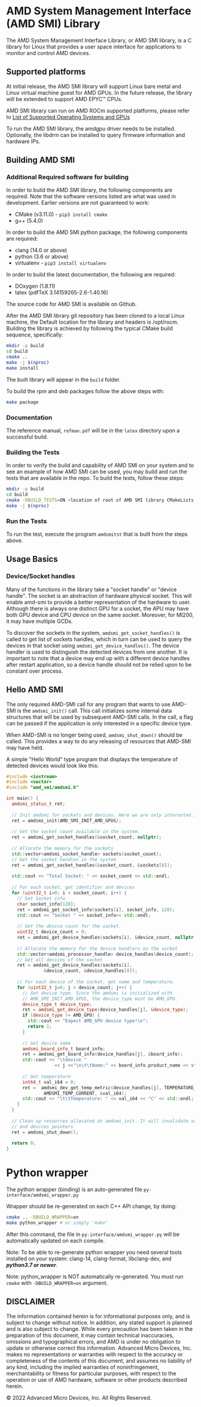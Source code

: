 # AMD System Management Interface (AMD SMI) Library

The AMD System Management Interface Library, or AMD SMI library, is a C library for Linux that provides a user space interface for applications to monitor and control AMD devices.

## Supported platforms

At initial release, the AMD SMI library will support Linux bare metal and Linux virtual machine guest for AMD GPUs. In the future release, the library will be extended to support AMD EPYC™ CPUs.

AMD SMI library can run on AMD ROCm supported platforms, please refer to [List of Supported Operating Systems and GPUs](https://docs.amd.com/bundle/ROCm-Getting-Started-Guide-v5.3/page/Introduction_to_ROCm_Getting_Started_Guide_for_Linux.html)

To run the AMD SMI library, the amdgpu driver needs to be installed. Optionally, the libdrm can be
installed to query firmware information and hardware IPs.

## Building AMD SMI

### Additional Required software for building

In order to build the AMD SMI library, the following components are required. Note that the software versions listed are what was used in development. Earlier versions are not guaranteed to work:
* CMake (v3.11.0) - `pip3 install cmake`
* g++ (5.4.0)

In order to build the AMD SMI python package, the following components are required:
* clang (14.0 or above)
* python (3.6 or above)
* virtualenv - `pip3 install virtualenv`

In order to build the latest documentation, the following are required:

* DOxygen (1.8.11)
* latex (pdfTeX 3.14159265-2.6-1.40.16)

The source code for AMD SMI is available on Github.

After the AMD SMI library git repository has been cloned to a local Linux machine, the Default location for the library and headers is /opt/rocm. Building the library is achieved by following the typical CMake build sequence, specifically:

```bash
mkdir -p build
cd build
cmake ..
make -j $(nproc)
make install
```

The built library will appear in the `build` folder.

To build the rpm and deb packages follow the above steps with:

```bash
make package
```

### Documentation

The reference manual, `refman.pdf` will be in the `latex` directory upon a successful build.

### Building the Tests

In order to verify the build and capability of AMD SMI on your system and to see an example of how AMD SMI can be used, you may build and run the tests that are available in the repo. To build the tests, follow these steps:

```bash
mkdir -p build
cd build
cmake -DBUILD_TESTS=ON <location of root of AMD SMI library CMakeLists.txt>
make -j $(nproc)
```

### Run the Tests

To run the test, execute the program `amdsmitst` that is built from the steps above.

## Usage Basics

### Device/Socket handles

Many of the functions in the library take a "socket handle" or "device handle". The socket is an abstraction of hardware physical socket. This will enable amd-smi to provide a better representation of the hardware to user. Although there is always one distinct GPU for a socket, the APU may have both
GPU device and CPU device on the same socket. Moreover, for MI200, it may have multiple GCDs.

To discover the sockets in the system, `amdsmi_get_socket_handles()` is called to get list of sockets
handles, which in turn can be used to query the devices in that socket using `amdsmi_get_device_handles()`. The device handler is used to distinguish the detected devices from one another. It is important to note that a device may end up with a different device handles after restart application, so a device handle should not be relied upon to be constant over process.

## Hello AMD SMI

The only required AMD-SMI call for any program that wants to use AMD-SMI is the `amdsmi_init()` call. This call initializes some internal data structures that will be used by subsequent AMD-SMI calls. In the call, a flag can be passed if the application is only interested in a specific device type.

When AMD-SMI is no longer being used, `amdsmi_shut_down()` should be called. This provides a way to do any releasing of resources that AMD-SMI may have held.

A simple "Hello World" type program that displays the temperature of detected devices would look like this:

```c++
#include <iostream>
#include <vector>
#include "amd_smi/amdsmi.h"

int main() {
  amdsmi_status_t ret;
 
  // Init amdsmi for sockets and devices. Here we are only interested in AMD_GPUS.
  ret = amdsmi_init(AMD_SMI_INIT_AMD_GPUS);
 
  // Get the socket count available in the system.
  ret = amdsmi_get_socket_handles(&socket_count, nullptr);
 
  // Allocate the memory for the sockets
  std::vector<amdsmi_socket_handle> sockets(socket_count);
  // Get the socket handles in the system
  ret = amdsmi_get_socket_handles(&socket_count, &sockets[0]);
     
  std::cout << "Total Socket: " << socket_count << std::endl;
 
  // For each socket, get identifier and devices
  for (uint32_t i=0; i < socket_count; i++) {
    // Get Socket info
    char socket_info[128];
    ret = amdsmi_get_socket_info(sockets[i], socket_info, 128);
    std::cout << "Socket " << socket_info<< std::endl;
 
    // Get the device count for the socket.
    uint32_t device_count = 0;
    ret = amdsmi_get_device_handles(sockets[i], &device_count, nullptr);
 
    // Allocate the memory for the device handlers on the socket
    std::vector<amdsmi_processor_handle> device_handles(device_count);
    // Get all devices of the socket
    ret = amdsmi_get_device_handles(sockets[i],
              &device_count, &device_handles[0]);
      
    // For each device of the socket, get name and temperature.
    for (uint32_t j=0; j < device_count; j++) {
      // Get device type. Since the amdsmi is initialized with
      // AMD_SMI_INIT_AMD_GPUS, the device_type must be AMD_GPU.
      device_type_t device_type;
      ret = amdsmi_get_device_type(device_handles[j], &device_type);
      if (device_type != AMD_GPU) {
        std::cout << "Expect AMD_GPU device type!\n";
        return 1;
      }
 
      // Get device name
      amdsmi_board_info_t board_info;
      ret = amdsmi_get_board_info(device_handles[j], &board_info);
      std::cout << "\tdevice "
                  << j <<"\n\t\tName:" << board_info.product_name << std::endl;
 
      // Get temperature
      int64_t val_i64 = 0;
      ret =  amdsmi_dev_get_temp_metric(device_handles[j], TEMPERATURE_TYPE_EDGE,
              AMDSMI_TEMP_CURRENT, &val_i64);
      std::cout << "\t\tTemperature: " << val_i64 << "C" << std::endl;
    }
  }
 
  // Clean up resources allocated at amdsmi_init. It will invalidate sockets
  // and devices pointers
  ret = amdsmi_shut_down();
 
  return 0;
}
```

# Python wrapper
The python wrapper (binding) is an auto-generated file `py-interface/amdsmi_wrapper.py`

Wrapper should be re-generated on each C++ API change, by doing:

```bash
cmake .. -DBUILD_WRAPPER=on
make python_wrapper # or simply 'make'
```

After this command, the file in `py-interface/amdsmi_wrapper.py` will be automatically updated on each compile.

Note: To be able to re-generate python wrapper you need several tools installed on your system: clang-14, clang-format, libclang-dev, and ***python3.7 or newer***.

Note: python_wrapper is NOT automatically re-generated. You must run `cmake` with `-DBUILD_WRAPPER=on` argument.

## DISCLAIMER

The information contained herein is for informational purposes only, and is subject to change without notice. In addition, any stated support is planned and is also subject to change. While every precaution has been taken in the preparation of this document, it may contain technical inaccuracies, omissions and typographical errors, and AMD is under no obligation to update or otherwise correct this information. Advanced Micro Devices, Inc. makes no representations or warranties with respect to the accuracy or completeness of the contents of this document, and assumes no liability of any kind, including the implied warranties of noninfringement, merchantability or fitness for particular purposes, with respect to the operation or use of AMD hardware, software or other products described herein.

© 2022 Advanced Micro Devices, Inc. All Rights Reserved.
